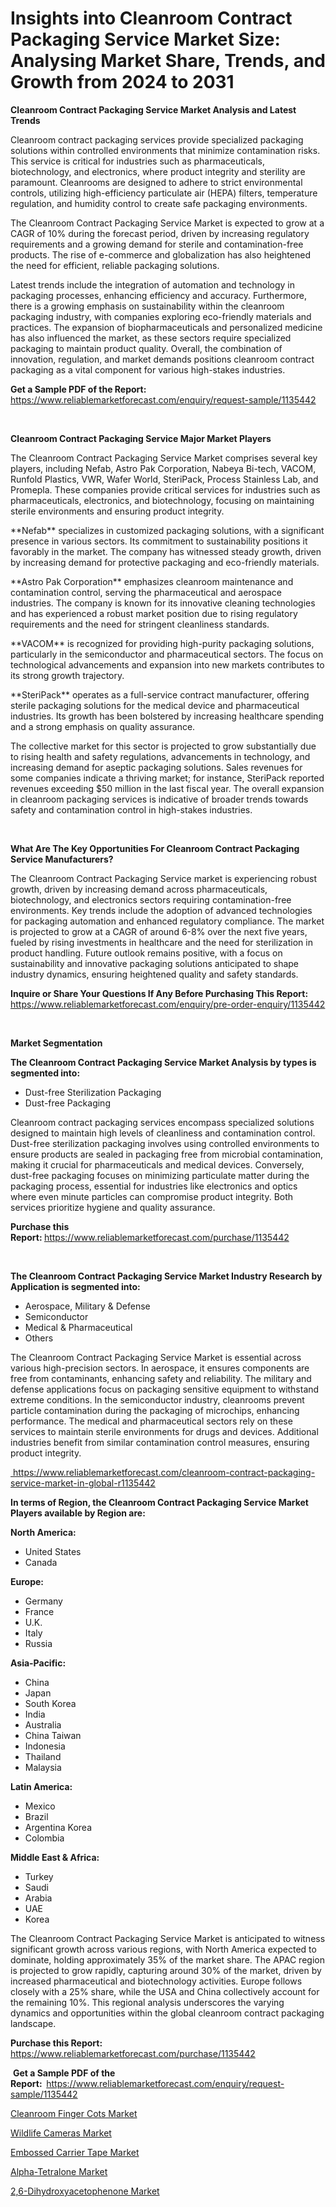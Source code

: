 <p><h1>Insights into Cleanroom Contract Packaging Service Market Size: Analysing Market Share, Trends, and Growth from 2024 to 2031</h1></p><p><strong>Cleanroom Contract Packaging Service Market Analysis and Latest Trends</strong></p>
<p><p>Cleanroom contract packaging services provide specialized packaging solutions within controlled environments that minimize contamination risks. This service is critical for industries such as pharmaceuticals, biotechnology, and electronics, where product integrity and sterility are paramount. Cleanrooms are designed to adhere to strict environmental controls, utilizing high-efficiency particulate air (HEPA) filters, temperature regulation, and humidity control to create safe packaging environments. </p><p>The Cleanroom Contract Packaging Service Market is expected to grow at a CAGR of 10% during the forecast period, driven by increasing regulatory requirements and a growing demand for sterile and contamination-free products. The rise of e-commerce and globalization has also heightened the need for efficient, reliable packaging solutions. </p><p>Latest trends include the integration of automation and technology in packaging processes, enhancing efficiency and accuracy. Furthermore, there is a growing emphasis on sustainability within the cleanroom packaging industry, with companies exploring eco-friendly materials and practices. The expansion of biopharmaceuticals and personalized medicine has also influenced the market, as these sectors require specialized packaging to maintain product quality. Overall, the combination of innovation, regulation, and market demands positions cleanroom contract packaging as a vital component for various high-stakes industries.</p></p>
<p><strong>Get a Sample PDF of the Report:&nbsp;</strong> <a href="https://www.reliablemarketforecast.com/enquiry/request-sample/1135442?utm_campaign=1144&utm_medium=2&utm_source=Github&utm_content=ia&utm_term=09102024&utm_id=cleanroom-contract-packaging-service">https://www.reliablemarketforecast.com/enquiry/request-sample/1135442</a></p>
<p>&nbsp;</p>
<p><strong>Cleanroom Contract Packaging Service Major Market Players</strong></p>
<p><p>The Cleanroom Contract Packaging Service Market comprises several key players, including Nefab, Astro Pak Corporation, Nabeya Bi-tech, VACOM, Runfold Plastics, VWR, Wafer World, SteriPack, Process Stainless Lab, and Promepla. These companies provide critical services for industries such as pharmaceuticals, electronics, and biotechnology, focusing on maintaining sterile environments and ensuring product integrity.</p><p>**Nefab** specializes in customized packaging solutions, with a significant presence in various sectors. Its commitment to sustainability positions it favorably in the market. The company has witnessed steady growth, driven by increasing demand for protective packaging and eco-friendly materials.</p><p>**Astro Pak Corporation** emphasizes cleanroom maintenance and contamination control, serving the pharmaceutical and aerospace industries. The company is known for its innovative cleaning technologies and has experienced a robust market position due to rising regulatory requirements and the need for stringent cleanliness standards.</p><p>**VACOM** is recognized for providing high-purity packaging solutions, particularly in the semiconductor and pharmaceutical sectors. The focus on technological advancements and expansion into new markets contributes to its strong growth trajectory.</p><p>**SteriPack** operates as a full-service contract manufacturer, offering sterile packaging solutions for the medical device and pharmaceutical industries. Its growth has been bolstered by increasing healthcare spending and a strong emphasis on quality assurance.</p><p>The collective market for this sector is projected to grow substantially due to rising health and safety regulations, advancements in technology, and increasing demand for aseptic packaging solutions. Sales revenues for some companies indicate a thriving market; for instance, SteriPack reported revenues exceeding $50 million in the last fiscal year. The overall expansion in cleanroom packaging services is indicative of broader trends towards safety and contamination control in high-stakes industries.</p></p>
<p>&nbsp;</p>
<p><strong>What Are The Key Opportunities For Cleanroom Contract Packaging Service Manufacturers?</strong></p>
<p><p>The Cleanroom Contract Packaging Service market is experiencing robust growth, driven by increasing demand across pharmaceuticals, biotechnology, and electronics sectors requiring contamination-free environments. Key trends include the adoption of advanced technologies for packaging automation and enhanced regulatory compliance. The market is projected to grow at a CAGR of around 6-8% over the next five years, fueled by rising investments in healthcare and the need for sterilization in product handling. Future outlook remains positive, with a focus on sustainability and innovative packaging solutions anticipated to shape industry dynamics, ensuring heightened quality and safety standards.</p></p>
<p><strong>Inquire or Share Your Questions If Any Before Purchasing This Report:</strong> <a href="https://www.reliablemarketforecast.com/enquiry/pre-order-enquiry/1135442?utm_campaign=1144&utm_medium=2&utm_source=Github&utm_content=ia&utm_term=09102024&utm_id=cleanroom-contract-packaging-service">https://www.reliablemarketforecast.com/enquiry/pre-order-enquiry/1135442</a></p>
<p>&nbsp;</p>
<p><strong>Market Segmentation</strong></p>
<p><strong>The Cleanroom Contract Packaging Service Market Analysis by types is segmented into:</strong></p>
<p><ul><li>Dust-free Sterilization Packaging</li><li>Dust-free Packaging</li></ul></p>
<p><p>Cleanroom contract packaging services encompass specialized solutions designed to maintain high levels of cleanliness and contamination control. Dust-free sterilization packaging involves using controlled environments to ensure products are sealed in packaging free from microbial contamination, making it crucial for pharmaceuticals and medical devices. Conversely, dust-free packaging focuses on minimizing particulate matter during the packaging process, essential for industries like electronics and optics where even minute particles can compromise product integrity. Both services prioritize hygiene and quality assurance.</p></p>
<p><strong>Purchase this Report:&nbsp;</strong><a href="https://www.reliablemarketforecast.com/purchase/1135442?utm_campaign=1144&utm_medium=2&utm_source=Github&utm_content=ia&utm_term=09102024&utm_id=cleanroom-contract-packaging-service">https://www.reliablemarketforecast.com/purchase/1135442</a></p>
<p>&nbsp;</p>
<p><strong>The Cleanroom Contract Packaging Service Market Industry Research by Application is segmented into:</strong></p>
<p><ul><li>Aerospace, Military & Defense</li><li>Semiconductor</li><li>Medical & Pharmaceutical</li><li>Others</li></ul></p>
<p><p>The Cleanroom Contract Packaging Service Market is essential across various high-precision sectors. In aerospace, it ensures components are free from contaminants, enhancing safety and reliability. The military and defense applications focus on packaging sensitive equipment to withstand extreme conditions. In the semiconductor industry, cleanrooms prevent particle contamination during the packaging of microchips, enhancing performance. The medical and pharmaceutical sectors rely on these services to maintain sterile environments for drugs and devices. Additional industries benefit from similar contamination control measures, ensuring product integrity.</p></p>
<p><a href="https://www.reliablemarketforecast.com/cleanroom-contract-packaging-service-market-in-global-r1135442?utm_campaign=1144&utm_medium=2&utm_source=Github&utm_content=ia&utm_term=09102024&utm_id=cleanroom-contract-packaging-service">&nbsp;https://www.reliablemarketforecast.com/cleanroom-contract-packaging-service-market-in-global-r1135442</a></p>
<p><strong>In terms of Region, the Cleanroom Contract Packaging Service Market Players available by Region are:</strong></p>
<p>
    <p> <strong> North America: </strong>
        <ul>
            <li>United States</li>
            <li>Canada</li>
        </ul>
        </p> 
    <p> <strong> Europe: </strong>
        <ul>
            <li>Germany</li>
            <li>France</li>
            <li>U.K.</li>
            <li>Italy</li>
            <li>Russia</li>
        </ul>
        </p> 
    <p> <strong> Asia-Pacific: </strong>
        <ul>
            <li>China</li>
            <li>Japan</li>
            <li>South Korea</li>
            <li>India</li>
            <li>Australia</li>
            <li>China Taiwan</li>
            <li>Indonesia</li>
            <li>Thailand</li>
            <li>Malaysia</li>
        </ul>
        </p> 
    <p> <strong> Latin America: </strong>
        <ul>
            <li>Mexico</li>
            <li>Brazil</li>
            <li>Argentina Korea</li>
            <li>Colombia</li>
        </ul>
        </p> 
    <p> <strong> Middle East & Africa: </strong>
        <ul>
            <li>Turkey</li>
            <li>Saudi</li>
            <li>Arabia</li>
            <li>UAE</li>
            <li>Korea</li>
        </ul>
    </p>
    </p>
<p><p>The Cleanroom Contract Packaging Service Market is anticipated to witness significant growth across various regions, with North America expected to dominate, holding approximately 35% of the market share. The APAC region is projected to grow rapidly, capturing around 30% of the market, driven by increased pharmaceutical and biotechnology activities. Europe follows closely with a 25% share, while the USA and China collectively account for the remaining 10%. This regional analysis underscores the varying dynamics and opportunities within the global cleanroom contract packaging landscape.</p></p>
<p><strong>Purchase this Report: </strong><a href="https://www.reliablemarketforecast.com/purchase/1135442?utm_campaign=1144&utm_medium=2&utm_source=Github&utm_content=ia&utm_term=09102024&utm_id=cleanroom-contract-packaging-service">https://www.reliablemarketforecast.com/purchase/1135442</a></p>
<p>&nbsp;<strong>Get a Sample PDF of the Report:&nbsp;&nbsp;</strong><a href="https://www.reliablemarketforecast.com/enquiry/request-sample/1135442?utm_campaign=1144&utm_medium=2&utm_source=Github&utm_content=ia&utm_term=09102024&utm_id=cleanroom-contract-packaging-service">https://www.reliablemarketforecast.com/enquiry/request-sample/1135442</a></p>
<p><strong></strong></p>
<p><p><a href="https://www.linkedin.com/pulse/cleanroom-finger-cots-market-trends-analysis-opportunities-ta2me?utm_campaign=1144&utm_medium=2&utm_source=Github&utm_content=ia&utm_term=09102024&utm_id=cleanroom-contract-packaging-service">Cleanroom Finger Cots Market</a></p><p><a href="https://www.linkedin.com/pulse/global-wildlife-cameras-market-focus-product-type-8mp8-12mp12mp-mqmke?utm_campaign=1144&utm_medium=2&utm_source=Github&utm_content=ia&utm_term=09102024&utm_id=cleanroom-contract-packaging-service">Wildlife Cameras Market</a></p><p><a href="https://www.linkedin.com/pulse/embossed-carrier-tape-market-trends-insights-type-application-0ztme?utm_campaign=1144&utm_medium=2&utm_source=Github&utm_content=ia&utm_term=09102024&utm_id=cleanroom-contract-packaging-service">Embossed Carrier Tape Market</a></p><p><a href="https://github.com/guneycigdem35/Market-Research-Report-List-5/blob/main/alpha-tetralone-market.md?utm_campaign=1144&utm_medium=2&utm_source=Github&utm_content=ia&utm_term=09102024&utm_id=cleanroom-contract-packaging-service">Alpha-Tetralone Market</a></p><p><a href="https://github.com/miracleabn/Market-Research-Report-List-1/blob/main/26-dihydroxyacetophenone-market.md?utm_campaign=1144&utm_medium=2&utm_source=Github&utm_content=ia&utm_term=09102024&utm_id=cleanroom-contract-packaging-service">2,6-Dihydroxyacetophenone Market</a></p></p>